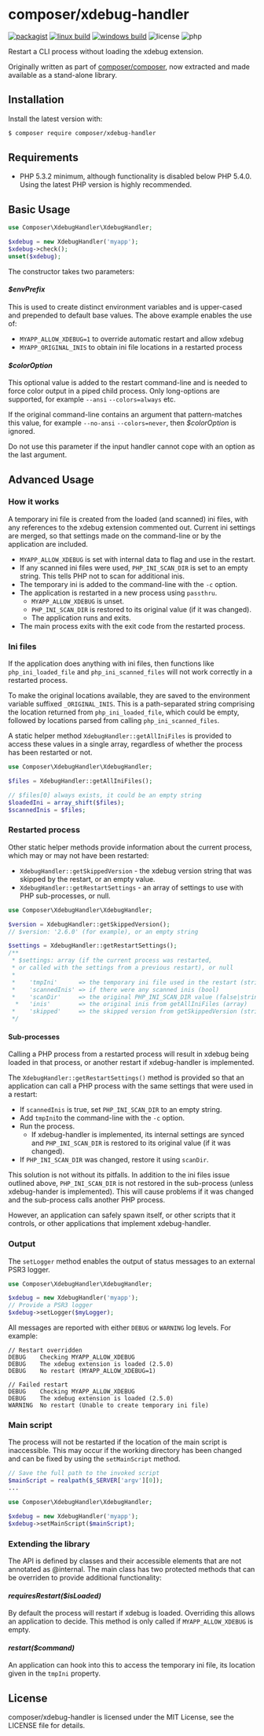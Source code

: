 # composer/xdebug-handler

[![packagist](https://img.shields.io/packagist/v/composer/xdebug-handler.svg)](https://packagist.org/packages/composer/xdebug-handler)
[![linux build](https://img.shields.io/travis/composer/xdebug-handler/master.svg?label=linux+build)](https://travis-ci.org/composer/xdebug-handler)
[![windows build](https://img.shields.io/appveyor/ci/Seldaek/xdebug-handler/master.svg?label=windows+build)](https://ci.appveyor.com/project/Seldaek/xdebug-handler)
![license](https://img.shields.io/github/license/composer/xdebug-handler.svg)
![php](https://img.shields.io/packagist/php-v/composer/xdebug-handler.svg?colorB=8892BF&label=php)

Restart a CLI process without loading the xdebug extension.

Originally written as part of [composer/composer](https://github.com/composer/composer),
now extracted and made available as a stand-alone library.

## Installation

Install the latest version with:

```bash
$ composer require composer/xdebug-handler
```

## Requirements

* PHP 5.3.2 minimum, although functionality is disabled below PHP 5.4.0. Using the latest PHP version is highly recommended.

## Basic Usage
```php
use Composer\XdebugHandler\XdebugHandler;

$xdebug = new XdebugHandler('myapp');
$xdebug->check();
unset($xdebug);
```

The constructor takes two parameters:

#### _$envPrefix_
This is used to create distinct environment variables and is upper-cased and prepended to default base values. The above example enables the use of:

- `MYAPP_ALLOW_XDEBUG=1` to override automatic restart and allow xdebug
- `MYAPP_ORIGINAL_INIS` to obtain ini file locations in a restarted process

#### _$colorOption_
This optional value is added to the restart command-line and is needed to force color output in a piped child process. Only long-options are supported, for example `--ansi` `--colors=always` etc.

If the original command-line contains an argument that pattern-matches this value, for example `--no-ansi` `--colors=never`, then _$colorOption_ is ignored.

Do not use this parameter if the input handler cannot cope with an option as the last argument.

## Advanced Usage
### How it works

A temporary ini file is created from the loaded (and scanned) ini files, with any references to the xdebug extension commented out. Current ini settings are merged, so that settings made on the command-line or by the application are included.

* `MYAPP_ALLOW_XDEBUG` is set with internal data to flag and use in the restart.
* If any scanned ini files were used, `PHP_INI_SCAN_DIR` is set to an empty string. This tells PHP not to scan for additional inis.
* The temporary ini is added to the command-line with the `-c` option.
* The application is restarted in a new process using `passthru`.
    * `MYAPP_ALLOW_XDEBUG` is unset.
    * `PHP_INI_SCAN_DIR` is restored to its original value (if it was changed).
    * The application runs and exits.
* The main process exits with the exit code from the restarted process.

### Ini files
If the application does anything with ini files, then functions like `php_ini_loaded_file` and `php_ini_scanned_files` will not work correctly in a restarted process.

To make the original locations available, they are saved to the environment variable suffixed `_ORIGINAL_INIS`. This is a path-separated string comprising the location returned from `php_ini_loaded_file`, which could be empty, followed by locations parsed from calling `php_ini_scanned_files`.

A static helper method `XdebugHandler::getAllIniFiles` is provided to access these values in a single array, regardless of whether the process has been restarted or not.

```php
use Composer\XdebugHandler\XdebugHandler;

$files = XdebugHandler::getAllIniFiles();

// $files[0] always exists, it could be an empty string
$loadedIni = array_shift($files);
$scannedInis = $files;
```

### Restarted process
Other static helper methods provide information about the current process, which may or may not have been restarted:

* `XdebugHandler::getSkippedVersion` - the xdebug version string that was skipped by the restart, or an empty value.
* `XdebugHandler::getRestartSettings` - an array of settings to use with PHP sub-processes, or null.

```php
use Composer\XdebugHandler\XdebugHandler;

$version = XdebugHandler::getSkippedVersion();
// $version: '2.6.0' (for example), or an empty string

$settings = XdebugHandler::getRestartSettings();
/**
 * $settings: array (if the current process was restarted,
 * or called with the settings from a previous restart), or null
 *
 *    'tmpIni'      => the temporary ini file used in the restart (string)
 *    'scannedInis' => if there were any scanned inis (bool)
 *    'scanDir'     => the original PHP_INI_SCAN_DIR value (false|string)
  *   'inis'        => the original inis from getAllIniFiles (array)
 *    'skipped'     => the skipped version from getSkippedVersion (string)
 */
```

#### Sub-processes
Calling a PHP process from a restarted process will result in xdebug being loaded in that process, or another restart if xdebug-handler is implemented.

The `XdebugHandler::getRestartSettings()` method is provided so that an application can call a PHP process with the same settings that were used in a restart:

* If `scannedInis` is true, set `PHP_INI_SCAN_DIR` to an empty string.
* Add `tmpIni`to the command-line with the `-c` option.
* Run the process.
    * If xdebug-handler is implemented, its internal settings are synced and `PHP_INI_SCAN_DIR` is restored to its original value (if it was changed).
* If `PHP_INI_SCAN_DIR` was changed, restore it using `scanDir`.

This solution is not without its pitfalls. In addition to the ini files issue outlined above, `PHP_INI_SCAN_DIR` is not restored in the sub-process (unless xdebug-hander is implemented). This will cause problems if it was changed and the sub-process calls another PHP process.

However, an application can safely spawn itself, or other scripts that it controls, or other applications that implement xdebug-handler.

### Output
The `setLogger` method enables the output of status messages to an external PSR3 logger.

```php
use Composer\XdebugHandler\XdebugHandler;

$xdebug = new XdebugHandler('myapp');
// Provide a PSR3 logger
$xdebug->setLogger($myLogger);
```

All messages are reported with either `DEBUG` or `WARNING` log levels. For example:

```
// Restart overridden
DEBUG    Checking MYAPP_ALLOW_XDEBUG
DEBUG    The xdebug extension is loaded (2.5.0)
DEBUG    No restart (MYAPP_ALLOW_XDEBUG=1)

// Failed restart
DEBUG    Checking MYAPP_ALLOW_XDEBUG
DEBUG    The xdebug extension is loaded (2.5.0)
WARNING  No restart (Unable to create temporary ini file)
```

### Main script
The process will not be restarted if the location of the main script is inaccessible. This may occur if the working directory has been changed and can be fixed by using the `setMainScript` method.

```php
// Save the full path to the invoked script
$mainScript = realpath($_SERVER['argv'][0]);
...

use Composer\XdebugHandler\XdebugHandler;

$xdebug = new XdebugHandler('myapp');
$xdebug->setMainScript($mainScript);
```

### Extending the library
The API is defined by classes and their accessible elements that are not annotated as @internal. The main class has two protected methods that can be overriden to provide additional functionality:

#### _requiresRestart($isLoaded)_
By default the process will restart if xdebug is loaded. Overriding this allows an application to decide. This method is only called if `MYAPP_ALLOW_XDEBUG` is empty.

#### _restart($command)_
An application can hook into this to access the temporary ini file, its location given in the `tmpIni` property.

## License
composer/xdebug-handler is licensed under the MIT License, see the LICENSE file for details.
